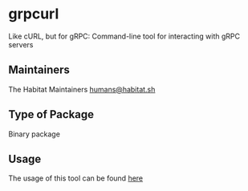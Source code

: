 # grpcurl

Like cURL, but for gRPC: Command-line tool for interacting with gRPC servers

## Maintainers

The Habitat Maintainers <humans@habitat.sh>

## Type of Package

Binary package

## Usage

The usage of this tool can be found [here](https://github.com/fullstorydev/grpcurl#example-usage)

